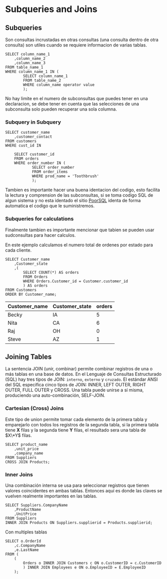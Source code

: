 # Subqueries and Joins

## Subqueries
Son consultas incrustadas en otras consultas (una consulta dentro de otra consulta) son utiles cuando se requiere informacion de varias tablas.
~~~~Mysql
SELECT column_name_1
	,column_name_2
	,column_name_3
FROM table_name_1
WHERE column_name_1 IN (
		SELECT column_name_1
		FROM table_name_2
		WHERE column_name operator value
		);
~~~~
No hay limite en el numero de subconsultas que puedes tener en una declaracion, se debe tener en cuenta que las selecciones de una subconsulta solo pueden recuperar una sola columna.

### Subquery in Subquery
~~~~Mysql
SELECT customer_name
	,customer_contact
FROM customers
WHERE cust_id IN

    SELECT customer_id
    FROM orders
    WHERE order_number IN (
		    SELECT order_number
		    FROM order_items
		    WHERE prod_name = 'Toothbrush'
		    );
~~~~

Tambien es importante hacer una buena identacion del codigo, esto facilita la lectura y comprension de las subconsultas, si se toma codigo SQL de algun sistema y no esta identado el sitio [PoorSQL](https://poorsql.com/) identa de forma automatica el codigo que le suministremos.

### Subqueries for calculations
Finalmente tambien es importante mencionar que tabien se pueden usar sudconsultas para hacer calculos.

En este ejemplo calculamos el numero total de ordenes por estado para cada cliente.
~~~~Mysql
SELECT Customer_name
	,Customer_state
	,(
		SELECT COUNT(*) AS orders
		FROM Orders
		WHERE Orders.Customer_id = Customer.customer_id
		) AS orders
FROM Customers
ORDER BY Customer_name;
~~~~
| Customer_name | Customer_state | orders |
| ------------- | -------------- | ------ |
| Becky		| IA		 | 5	  |
| Nita		| CA		 | 6	  |
| Raj		| OH		 | 0	  |
| Steve		| AZ		 | 1	  |


## Joining Tables
La sentencia JOIN (unir, combinar) permite combinar registros de una o más tablas en una base de datos. En el Lenguaje de Consultas Estructurado (SQL) hay tres tipos de JOIN: `interno`, `externo` y `cruzado`. El estándar ANSI del SQL especifica cinco tipos de JOIN: INNER, LEFT OUTER, RIGHT OUTER, FULL OUTER y CROSS. Una tabla puede unirse a sí misma, produciendo una auto-combinación, SELF-JOIN.

### Cartesian (Cross) Joins
Este tipo de union permite tomar cada elemento de la primera tabla y emparejarlo con todos los registros de la segunda tabla, si la primera tabla tiene **X** filas y la segunda tiene **Y** filas, el resultado sera una tabla de $X\*Y$ filas.

~~~~Mysql
SELECT product_name
	,unit_price
	,company_name
FROM Suppliers
CROSS JOIN Products;
~~~~

### Inner Joins
Una combinación interna se usa para seleccionar registros que tienen valores coincidentes en ambas tablas. Entonces aquí es donde las claves se vuelven realmente importantes en las tablas.

~~~~Mysql
SELECT Suppliers.CompanyName
	,ProductName
	,UnitPrice
FROM Suppliers
INNER JOIN Products ON Suppliers.supplierid = Products.supplierid;
~~~~

Con multiples tablas

~~~~Mysql
SELECT o.OrderId
	,c.CompanyName
	,e.LastName
FROM (
	(
		Orders o INNER JOIN Customers c ON o.CustomerID = c.CustomerID
		) INNER JOIN Employees e ON o.EmployeeID = E.EmployeeID
	);
~~~~



















